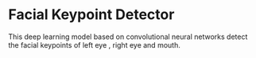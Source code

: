 # Facial Keypoint Detector 

This deep learning model based on convolutional neural networks detect the facial keypoints of left eye , right eye and mouth.

